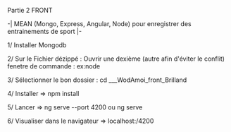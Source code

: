  Partie 2 FRONT

-| MEAN (Mongo, Express, Angular, Node) pour enregistrer des entrainements de sport |-

1/ Installer Mongodb

2/
Sur le Fichier dézippé :
Ouvrir une dexième (autre afin d'éviter le conflit) fenetre de commande : ex:node

3/ Sélectionner le bon dossier : cd ___WodAmoi_front_Brilland

4/ Installer => npm install

5/ Lancer => ng serve --port 4200 ou ng serve

6/ Visualiser dans le navigateur => localhost:/4200


